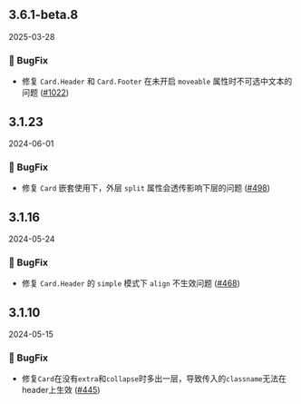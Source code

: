 ## 3.6.1-beta.8
2025-03-28
### 🐞 BugFix

- 修复 `Card.Header` 和 `Card.Footer` 在未开启 `moveable` 属性时不可选中文本的问题 ([#1022](https://github.com/sheinsight/shineout-next/pull/1022))


## 3.1.23
2024-06-01
### 🐞 BugFix

- 修复 `Card` 嵌套使用下，外层 `split` 属性会透传影响下层的问题 ([#498](https://github.com/sheinsight/shineout-next/pull/498))

## 3.1.16
2024-05-24
### 🐞 BugFix

- 修复 `Card.Header` 的 `simple` 模式下 `align` 不生效问题 ([#468](https://github.com/sheinsight/shineout-next/pull/468))

## 3.1.10
2024-05-15
### 🐞 BugFix

- 修复`Card`在没有`extra`和`collapse`时多出一层，导致传入的`classname`无法在header上生效 ([#445](https://github.com/sheinsight/shineout-next/pull/445))



